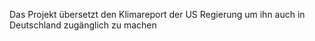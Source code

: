 Das Projekt übersetzt den Klimareport der US Regierung um ihn auch in Deutschland zugänglich zu machen
